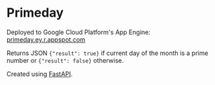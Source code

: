 # Primeday
Deployed to Google Cloud Platform's App Engine: [primeday.ey.r.appspot.com](https://primeday.ey.r.appspot.com/)

Returns JSON `{"result": true}` if current day of the month is a prime number or `{"result": false}` otherwise.

Created using [FastAPI](https://fastapi.tiangolo.com/).